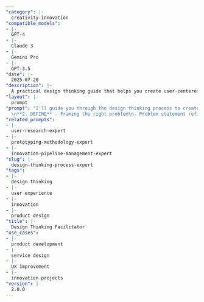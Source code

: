 ```yaml
---
"category": |-
  creativity-innovation
"compatible_models":
- |-
  GPT-4
- |-
  Claude 3
- |-
  Gemini Pro
- |-
  GPT-3.5
"date": |-
  2025-07-20
"description": |-
  A practical design thinking guide that helps you create user-centered solutions through empathy, ideation, and iteration. Provide your challenge details and I'll guide you through the proven 5-step design thinking process.
"layout": |-
  prompt
"prompt": "I'll guide you through the design thinking process to create innovative, user-centered solutions. Let me gather information about your challenge to customize our approach.\n\nAbout your design challenge:\n1. What problem are you trying to solve?\n2. Who are your users/customers? (be specific)\n3. What's the current situation or pain points?\n4. What would success look like?\n\nAbout your project:\n5. What type of solution are you designing? (product, service, experience, process)\n6. What's your timeline?\n7. What resources do you have? (team, budget, tools)\n8. Any constraints? (technical, regulatory, cultural)\n\nAbout your users:\n9. What do you already know about your users?\n10. What access do you have to users for research/testing?\n\nBased on your answers, I'll guide you through:\n\n**1. EMPATHIZE** - Understanding your users deeply\n- User research techniques specific to your context\n- Empathy mapping and user journey analysis\n- Key insights and unmet needs discovery\n\
  \n**2. DEFINE** - Framing the right problem\n- Problem statement refinement  \n- \"How Might We\" questions\n- Success criteria definition\n\n**3. IDEATE** - Generating creative solutions\n- Brainstorming techniques tailored to your challenge\n- Wild ideas and practical concepts\n- Solution prioritization matrix\n\n**4. PROTOTYPE** - Making ideas tangible\n- Rapid prototyping methods for your solution type\n- Low-fidelity to high-fidelity progression\n- Testing preparation\n\n**5. TEST** - Learning from users\n- Testing methodology design\n- Feedback collection strategies\n- Iteration planning\n\nPlease provide the information above, and let's innovate together!"
"related_prompts":
- |-
  user-research-expert
- |-
  prototyping-methodology-expert
- |-
  innovation-pipeline-management-expert
"slug": |-
  design-thinking-process-expert
"tags":
- |-
  design thinking
- |-
  user experience
- |-
  innovation
- |-
  product design
"title": |-
  Design Thinking Facilitator
"use_cases":
- |-
  product development
- |-
  service design
- |-
  UX improvement
- |-
  innovation projects
"version": |-
  2.0.0
---
```

